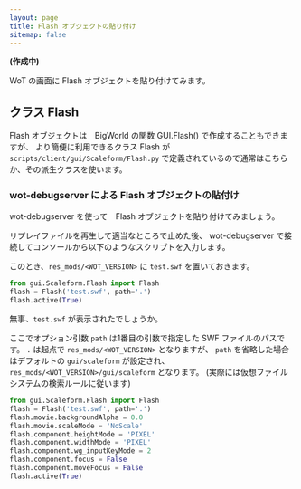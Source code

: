 ```yaml
---
layout: page
title: Flash オブジェクトの貼り付け
sitemap: false
---
```

**(作成中)**

WoT の画面に Flash オブジェクトを貼り付けてみます。

## クラス Flash

Flash オブジェクトは　BigWorld の関数 GUI.Flash() で作成することもできますが、
より簡便に利用できるクラス Flash が
`scripts/client/gui/Scaleform/Flash.py`
で定義されているので通常はこちらか、その派生クラスを使います。

### wot-debugserver による Flash オブジェクトの貼付け

wot-debugserver を使って　Flash オブジェクトを貼り付けてみましょう。

リプレイファイルを再生して適当なところで止めた後、
wot-debugserver で接続してコンソールから以下のようなスクリプトを入力します。

このとき、`res_mods/<WOT_VERSION>` に `test.swf` を置いておきます。

```python
from gui.Scaleform.Flash import Flash
flash = Flash('test.swf', path='.')
flash.active(True)
```

無事、`test.swf` が表示されたでしょうか。

ここでオプション引数 `path` は1番目の引数で指定した SWF ファイルのパスです。
`.` は起点で `res_mods/<WOT_VERSION>` となりますが、
`path` を省略した場合はデフォルトの `gui/scaleform` が設定され、
`res_mods/<WOT_VERSION>/gui/scaleform` となります。
(実際には仮想ファイルシステムの検索ルールに従います)


```python
from gui.Scaleform.Flash import Flash
flash = Flash('test.swf', path='.')
flash.movie.backgroundAlpha = 0.0
flash.movie.scaleMode = 'NoScale'
flash.component.heightMode = 'PIXEL'
flash.component.widthMode = 'PIXEL'
flash.component.wg_inputKeyMode = 2
flash.component.focus = False
flash.component.moveFocus = False
flash.active(True)
```
